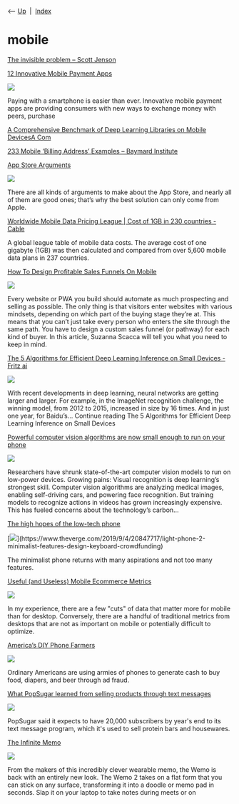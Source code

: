 <div class="nav">

⟵ [Up](index.html)  \|  [Index](index.html)

</div>

# mobile

<div class="cards">

<div class="card">

<div class="card-title">

[The invisible problem – Scott Jenson](https://jenson.org/text)

</div>

</div>

<div class="card">

<div class="card-title">

[12 Innovative Mobile Payment
Apps](http://www.practicalecommerce.com/articles/87765-11-Innovative-Mobile-Payment-Apps)

</div>

<div class="card-image">

[![](https://www.practicalecommerce.com/wp-content/uploads/2018/05/thumbnail.jpg)](http://www.practicalecommerce.com/articles/87765-11-Innovative-Mobile-Payment-Apps)

</div>

Paying with a smartphone is easier than ever. Innovative mobile payment
apps are providing consumers with new ways to exchange money with peers,
purchase

</div>

<div class="card">

<div class="card-title">

[A Comprehensive Benchmark of Deep Learning Libraries on Mobile DevicesA
Com](https://arxiv.org/pdf/2202.06512.pdf)

</div>

</div>

<div class="card">

<div class="card-title">

[233 Mobile ‘Billing Address’ Examples – Baymard
Institute](https://baymard.com/mcommerce-usability/benchmark/mobile-page-types/billing-details)

</div>

</div>

<div class="card">

<div class="card-title">

[App Store Arguments](https://stratechery.com/2021/app-store-arguments)

</div>

<div class="card-image">

[![](https://i0.wp.com/stratechery.com/wp-content/uploads/2021/05/appstore-4.png?fit=1200%2C673&ssl=1)](https://stratechery.com/2021/app-store-arguments)

</div>

There are all kinds of arguments to make about the App Store, and nearly
all of them are good ones; that’s why the best solution can only come
from Apple.

</div>

<div class="card">

<div class="card-title">

[Worldwide Mobile Data Pricing League \| Cost of 1GB in 230 countries -
Cable](https://www.cable.co.uk/mobiles/worldwide-data-pricing)

</div>

A global league table of mobile data costs. The average cost of one
gigabyte (1GB) was then calculated and compared from over 5,600 mobile
data plans in 237 countries.

</div>

<div class="card">

<div class="card-title">

[How To Design Profitable Sales Funnels On
Mobile](https://www.smashingmagazine.com/2019/12/design-profitable-sales-funnels-mobile)

</div>

<div class="card-image">

[![](https://archive.smashing.media/assets/344dbf88-fdf9-42bb-adb4-46f01eedd629/1c1e8c98-ae5c-41ea-9ee9-b5aa8b0d9aa6/design-profitable-sales-funnels-mobile.png)](https://www.smashingmagazine.com/2019/12/design-profitable-sales-funnels-mobile)

</div>

Every website or PWA you build should automate as much prospecting and
selling as possible. The only thing is that visitors enter websites with
various mindsets, depending on which part of the buying stage they’re
at. This means that you can’t just take every person who enters the site
through the same path. You have to design a custom sales funnel (or
pathway) for each kind of buyer. In this article, Suzanna Scacca will
tell you what you need to keep in mind.

</div>

<div class="card">

<div class="card-title">

[The 5 Algorithms for Efficient Deep Learning Inference on Small
Devices - Fritz
ai](https://heartbeat.fritz.ai/the-5-algorithms-for-efficient-deep-learning-inference-on-small-devices-bcc2d18aa806)

</div>

<div class="card-image">

[![](https://fritz.ai/wp-content/uploads/2023/09/1XcBZJ1JuAi9qfnIy-IpEgg.jpeg)](https://heartbeat.fritz.ai/the-5-algorithms-for-efficient-deep-learning-inference-on-small-devices-bcc2d18aa806)

</div>

With recent developments in deep learning, neural networks are getting
larger and larger. For example, in the ImageNet recognition challenge,
the winning model, from 2012 to 2015, increased in size by 16 times. And
in just one year, for Baidu’s… Continue reading The 5 Algorithms for
Efficient Deep Learning Inference on Small Devices

</div>

<div class="card">

<div class="card-title">

[Powerful computer vision algorithms are now small enough to run on your
phone](https://www.technologyreview.com/f/614551/ai-computer-vision-algorithms-on-your-phone-mit-ibm)

</div>

<div class="card-image">

[![](https://wp.technologyreview.com/wp-content/uploads/2019/10/tinymachinevision-01-01-13.png?resize=1200,600)](https://www.technologyreview.com/f/614551/ai-computer-vision-algorithms-on-your-phone-mit-ibm)

</div>

Researchers have shrunk state-of-the-art computer vision models to run
on low-power devices. Growing pains: Visual recognition is deep
learning’s strongest skill. Computer vision algorithms are analyzing
medical images, enabling self-driving cars, and powering face
recognition. But training models to recognize actions in videos has
grown increasingly expensive. This has fueled concerns about the
technology’s carbon…

</div>

<div class="card">

<div class="card-title">

[The high hopes of the low-tech
phone](https://www.theverge.com/2019/9/4/20847717/light-phone-2-minimalist-features-design-keyboard-crowdfunding)

</div>

<div class="card-image">

[![](https://cdn.vox-cdn.com/thumbor/FJldY9Z_ZcLtRlahnrGoXdAyisI=/0x0:2040x1360/1200x628/filters:focal(1020x680:1021x681)/cdn.vox-cdn.com/uploads/chorus_asset/file/19167010/akrales_190903_3637_0124.jpg)](https://www.theverge.com/2019/9/4/20847717/light-phone-2-minimalist-features-design-keyboard-crowdfunding)

</div>

The minimalist phone returns with many aspirations and not too many
features.

</div>

<div class="card">

<div class="card-title">

[Useful (and Useless) Mobile Ecommerce
Metrics](https://www.practicalecommerce.com/useful-and-useless-mobile-ecommerce-metrics)

</div>

<div class="card-image">

[![](https://www.practicalecommerce.com/wp-content/uploads/2019/08/Useful-and-Useless-Mobile-Ecommerce-Metrics.jpg)](https://www.practicalecommerce.com/useful-and-useless-mobile-ecommerce-metrics)

</div>

In my experience, there are a few "cuts" of data that matter more for
mobile than for desktop. Conversely, there are a handful of traditional
metrics from desktops that are not as important on mobile or potentially
difficult to optimize.

</div>

<div class="card">

<div class="card-title">

[America’s DIY Phone
Farmers](https://www.vice.com/en_us/article/d3naek/how-to-make-a-phone-farm)

</div>

<div class="card-image">

[![](https://www.vice.com/wp-content/uploads/sites/2/2019/08/1564515227550-07_26_2019_PHONE_FARMS_CV.png?w=1920)](https://www.vice.com/en_us/article/d3naek/how-to-make-a-phone-farm)

</div>

Ordinary Americans are using armies of phones to generate cash to buy
food, diapers, and beer through ad fraud.

</div>

<div class="card">

<div class="card-title">

[What PopSugar learned from selling products through text
messages](https://digiday.com/media/popsugar-learned-selling-products-text-messages)

</div>

<div class="card-image">

[![](https://digiday.com/wp-content/uploads/sites/3/2017/02/mobilestock.jpg)](https://digiday.com/media/popsugar-learned-selling-products-text-messages)

</div>

PopSugar said it expects to have 20,000 subscribers by year's end to its
text message program, which it's used to sell protein bars and
housewares.

</div>

<div class="card">

<div class="card-title">

[The Infinite
Memo](http://www.yankodesign.com/2018/07/30/the-infinite-memo)

</div>

<div class="card-image">

[![](https://www.yankodesign.com/images/design_news/2018/07/the-infinite-memo/wemo_wearable_memo_layout.jpg)](http://www.yankodesign.com/2018/07/30/the-infinite-memo)

</div>

From the makers of this incredibly clever wearable memo, the Wemo is
back with an entirely new look. The Wemo 2 takes on a flat form that you
can stick on any surface, transforming it into a doodle or memo pad in
seconds. Slap it on your laptop to take notes during meets or on

</div>

</div>
